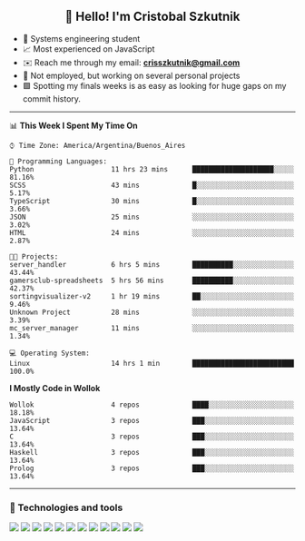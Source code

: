 <h2 align="center">👋 Hello! I'm Cristobal Szkutnik</h2>

- 📖  Systems engineering student
- 📈  Most experienced on JavaScript
- ✉️  Reach me through my email: **crisszkutnik@gmail.com**
- 🏢  Not employed, but working on several personal projects
- 🟩  Spotting my finals weeks is as easy as looking for huge gaps on my commit history.

-------

<!--START_SECTION:waka-->
📊 **This Week I Spent My Time On** 

```text
⌚︎ Time Zone: America/Argentina/Buenos_Aires

💬 Programming Languages: 
Python                   11 hrs 23 mins      ████████████████████░░░░░   81.16% 
SCSS                     43 mins             █░░░░░░░░░░░░░░░░░░░░░░░░   5.17% 
TypeScript               30 mins             █░░░░░░░░░░░░░░░░░░░░░░░░   3.66% 
JSON                     25 mins             ░░░░░░░░░░░░░░░░░░░░░░░░░   3.02% 
HTML                     24 mins             ░░░░░░░░░░░░░░░░░░░░░░░░░   2.87%

🐱‍💻 Projects: 
server_handler           6 hrs 5 mins        ██████████░░░░░░░░░░░░░░░   43.44% 
gamersclub-spreadsheets  5 hrs 56 mins       ██████████░░░░░░░░░░░░░░░   42.37% 
sortingvisualizer-v2     1 hr 19 mins        ██░░░░░░░░░░░░░░░░░░░░░░░   9.46% 
Unknown Project          28 mins             ░░░░░░░░░░░░░░░░░░░░░░░░░   3.39% 
mc_server_manager        11 mins             ░░░░░░░░░░░░░░░░░░░░░░░░░   1.34%

💻 Operating System: 
Linux                    14 hrs 1 min        █████████████████████████   100.0%

```

**I Mostly Code in Wollok** 

```text
Wollok                   4 repos             ████░░░░░░░░░░░░░░░░░░░░░   18.18% 
JavaScript               3 repos             ███░░░░░░░░░░░░░░░░░░░░░░   13.64% 
C                        3 repos             ███░░░░░░░░░░░░░░░░░░░░░░   13.64% 
Haskell                  3 repos             ███░░░░░░░░░░░░░░░░░░░░░░   13.64% 
Prolog                   3 repos             ███░░░░░░░░░░░░░░░░░░░░░░   13.64%

```



<!--END_SECTION:waka-->

-------

### 🔧 Technologies and tools
<div>
  <img src="https://img.shields.io/badge/node.js%20-%2343853D.svg?&style=for-the-badge&logo=node.js&logoColor=white"/>
  <img src="https://img.shields.io/badge/javascript%20-%23323330.svg?&style=for-the-badge&logo=javascript&logoColor=%23F7DF1E"/>
  <img src="https://img.shields.io/badge/typescript%20-%23007ACC.svg?&style=for-the-badge&logo=typescript&logoColor=white"/>
  <img src="https://img.shields.io/badge/html5%20-%23E34F26.svg?&style=for-the-badge&logo=html5&logoColor=white"/>
  <img src="https://img.shields.io/badge/css3%20-%231572B6.svg?&style=for-the-badge&logo=css3&logoColor=white"/>
  <img src="https://img.shields.io/badge/c%20-%2300599C.svg?&style=for-the-badge&logo=c&logoColor=white"/>
  <img src="https://img.shields.io/badge/react%20-%2320232a.svg?&style=for-the-badge&logo=react&logoColor=%2361DAFB"/>
  <img src="https://img.shields.io/badge/express.js%20-%23404d59.svg?&style=for-the-badge"/>
  <img src="https://img.shields.io/badge/bootstrap%20-%23563D7C.svg?&style=for-the-badge&logo=bootstrap&logoColor=white"/>
  <img src="https://img.shields.io/badge/git%20-%23F05033.svg?&style=for-the-badge&logo=git&logoColor=white"/>
  <img src="https://img.shields.io/badge/heroku%20-%23430098.svg?&style=for-the-badge&logo=heroku&logoColor=white"/>
  <img src ="https://img.shields.io/badge/MongoDB-%234ea94b.svg?&style=for-the-badge&logo=mongodb&logoColor=white"/>
 </div>
